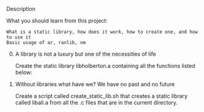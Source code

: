 Description

What you should learn from this project:

    What is a static library, how does it work, how to create one, and how to use it
    Basic usage of ar, ranlib, nm

0. A library is not a luxury but one of the necessities of life

    Create the static library libholberton.a containing all the functions listed below:

1. Without libraries what have we? We have no past and no future

    Create a script called create_static_lib.sh that creates a static library called liball.a from all the .c files that are in the current directory.
